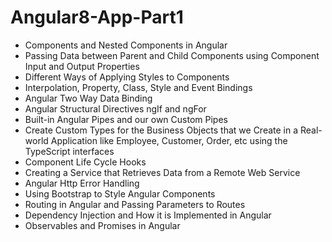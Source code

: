 # Angular8-App-Part1

* Components and Nested Components in Angular
* Passing Data between Parent and Child Components using Component Input and Output Properties
* Different Ways of Applying Styles to Components
* Interpolation, Property, Class, Style and Event Bindings
* Angular Two Way Data Binding 
* Angular Structural Directives ngIf and ngFor
* Built-in Angular Pipes and our own Custom Pipes
* Create Custom Types for the Business Objects that we Create in a Real-world Application like Employee, Customer, Order, etc using the TypeScript interfaces
* Component Life Cycle Hooks
* Creating a Service that Retrieves Data from a Remote Web Service
* Angular Http Error Handling
* Using Bootstrap to Style Angular Components
* Routing  in Angular and Passing Parameters to Routes
* Dependency Injection and How it is Implemented in Angular
* Observables and Promises in Angular